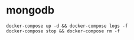 # mongodb

~~~
docker-compose up -d && docker-compose logs -f
docker-compose stop && docker-compose rm -f
~~~